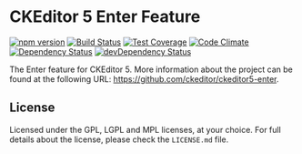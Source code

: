 CKEditor 5 Enter Feature
========================================

[![npm version](https://badge.fury.io/js/%40ckeditor%2Fckeditor5-enter.svg)](https://www.npmjs.com/package/@ckeditor/ckeditor5-enter)
[![Build Status](https://travis-ci.org/ckeditor/ckeditor5-enter.svg?branch=master)](https://travis-ci.org/ckeditor/ckeditor5-enter)
[![Test Coverage](https://codeclimate.com/github/ckeditor/ckeditor5-enter/badges/coverage.svg)](https://codeclimate.com/github/ckeditor/ckeditor5-enter/coverage)
[![Code Climate](https://codeclimate.com/github/ckeditor/ckeditor5-enter/badges/gpa.svg)](https://codeclimate.com/github/ckeditor/ckeditor5-enter)
[![Dependency Status](https://david-dm.org/ckeditor/ckeditor5-enter/status.svg)](https://david-dm.org/ckeditor/ckeditor5-enter#info=dependencies)
[![devDependency Status](https://david-dm.org/ckeditor/ckeditor5-enter/dev-status.svg)](https://david-dm.org/ckeditor/ckeditor5-enter#info=devDependencies)

The Enter feature for CKEditor 5. More information about the project can be found at the following URL: <https://github.com/ckeditor/ckeditor5-enter>.

## License

Licensed under the GPL, LGPL and MPL licenses, at your choice. For full details about the license, please check the `LICENSE.md` file.
